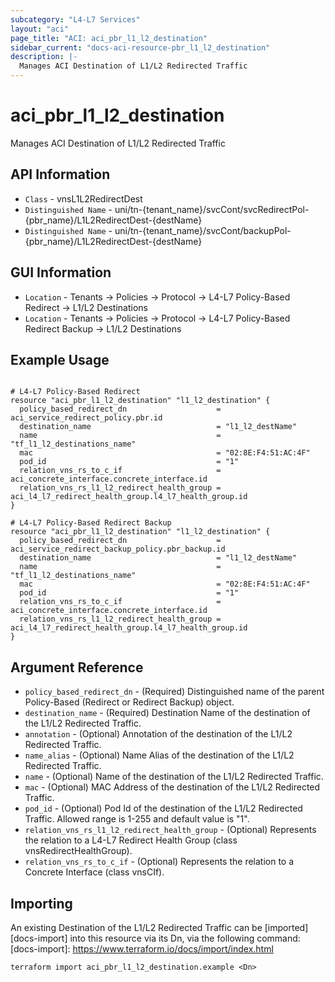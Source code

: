 ```yaml
---
subcategory: "L4-L7 Services"
layout: "aci"
page_title: "ACI: aci_pbr_l1_l2_destination"
sidebar_current: "docs-aci-resource-pbr_l1_l2_destination"
description: |-
  Manages ACI Destination of L1/L2 Redirected Traffic
---
```


# aci_pbr_l1_l2_destination #

Manages ACI Destination of L1/L2 Redirected Traffic

## API Information ##

* `Class` - vnsL1L2RedirectDest
* `Distinguished Name` - uni/tn-{tenant_name}/svcCont/svcRedirectPol-{pbr_name}/L1L2RedirectDest-{destName}
* `Distinguished Name` - uni/tn-{tenant_name}/svcCont/backupPol-{pbr_name}/L1L2RedirectDest-{destName}

## GUI Information ##

* `Location` - Tenants -> Policies -> Protocol -> L4-L7 Policy-Based Redirect -> L1/L2 Destinations
* `Location` - Tenants -> Policies -> Protocol -> L4-L7 Policy-Based Redirect Backup -> L1/L2 Destinations


## Example Usage ##

```hcl

# L4-L7 Policy-Based Redirect
resource "aci_pbr_l1_l2_destination" "l1_l2_destination" {
  policy_based_redirect_dn                    = aci_service_redirect_policy.pbr.id
  destination_name                            = "l1_l2_destName"
  name                                        = "tf_l1_l2_destinations_name"
  mac                                         = "02:8E:F4:51:AC:4F"
  pod_id                                      = "1"
  relation_vns_rs_to_c_if                     = aci_concrete_interface.concrete_interface.id
  relation_vns_rs_l1_l2_redirect_health_group = aci_l4_l7_redirect_health_group.l4_l7_health_group.id
}

# L4-L7 Policy-Based Redirect Backup
resource "aci_pbr_l1_l2_destination" "l1_l2_destination" {
  policy_based_redirect_dn                    = aci_service_redirect_backup_policy.pbr_backup.id
  destination_name                            = "l1_l2_destName"
  name                                        = "tf_l1_l2_destinations_name"
  mac                                         = "02:8E:F4:51:AC:4F"
  pod_id                                      = "1"
  relation_vns_rs_to_c_if                     = aci_concrete_interface.concrete_interface.id
  relation_vns_rs_l1_l2_redirect_health_group = aci_l4_l7_redirect_health_group.l4_l7_health_group.id
}

```

## Argument Reference ##

* `policy_based_redirect_dn` - (Required) Distinguished name of the parent Policy-Based (Redirect or Redirect Backup) object.
* `destination_name` - (Required) Destination Name of the destination of the L1/L2 Redirected Traffic.
* `annotation` - (Optional) Annotation of the destination of the L1/L2 Redirected Traffic.
* `name_alias` - (Optional) Name Alias of the destination of the L1/L2 Redirected Traffic.
* `name` - (Optional) Name of the destination of the L1/L2 Redirected Traffic.
* `mac` - (Optional) MAC Address of the destination of the L1/L2 Redirected Traffic.
* `pod_id` - (Optional) Pod Id of the destination of the L1/L2 Redirected Traffic. Allowed range is 1-255 and default value is "1".
* `relation_vns_rs_l1_l2_redirect_health_group` - (Optional) Represents the relation to a L4-L7 Redirect Health Group (class vnsRedirectHealthGroup).
* `relation_vns_rs_to_c_if` - (Optional) Represents the relation to a Concrete Interface (class vnsCIf).


## Importing ##

An existing Destination of the L1/L2 Redirected Traffic can be [imported][docs-import] into this resource via its Dn, via the following command:
[docs-import]: https://www.terraform.io/docs/import/index.html


```
terraform import aci_pbr_l1_l2_destination.example <Dn>
```